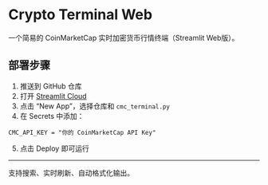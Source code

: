 # Crypto Terminal Web

一个简易的 CoinMarketCap 实时加密货币行情终端（Streamlit Web版）。

## 部署步骤

1. 推送到 GitHub 仓库
2. 打开 [Streamlit Cloud](https://streamlit.io/cloud)
3. 点击 “New App”，选择仓库和 `cmc_terminal.py`
4. 在 Secrets 中添加：

```
CMC_API_KEY = "你的 CoinMarketCap API Key"
```

5. 点击 Deploy 即可运行

---
支持搜索、实时刷新、自动格式化输出。
